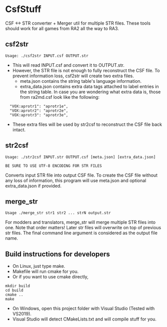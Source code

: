# CsfStuff

CSF &lt;-> STR converter + Merger util for multiple STR files. These tools should work for all games from RA2 all the way to RA3.

## csf2str

```
Usage: ./csf2str INPUT.csf OUTPUT.str
```

* This will read INPUT.csf and convert it to OUTPUT.str.
* However, the STR file is not enough to fully reconstruct the CSF file. To prevent information loss, csf2str will create two extra files.
  * meta.json contains the string table's language information.
  * extra_data.json contains extra data tags attached to label entries in the string table. In case you are wondering what extra data is, those from ra2md.csf look like the following:

```
  "VOX:aprotr1": "aprotr1e",
  "VOX:aprotr2": "aprotr2e",
  "VOX:aprotr3": "aprotr3e",
```

* These extra files will be used by str2csf to reconstruct the CSF file back intact.

## str2csf

```
Usage: ./str2csf INPUT.str OUTPUT.csf [meta.json] [extra_data.json]

BE SURE TO USE UTF-8 ENCODING FOR STR FILES
```

Converts input STR file into output CSF file.
To create the CSF file without any loss of information,
this program will use meta.json and optional extra_data.json if provided.

## merge_str

```
Usage ./merge_str str1 str2 ... strN output.str
```

For modders and translators, merge_str will merge multiple STR files into one.
Note that order matters!
Later str files will overwrite on top of previous str files.
The final command line argument is considered as the output file name.

## Build instructions for developers

* On Linux, just type make.
* Makefile will run cmake for you.
* Or if you want to use cmake directly,
```
mkdir build
cd build
cmake ..
make
```
* On Windows, open this project folder with Visual Studio (Tested with VS2019).
* Visual Studio will detect CMakeLists.txt and will compile stuff for you.
